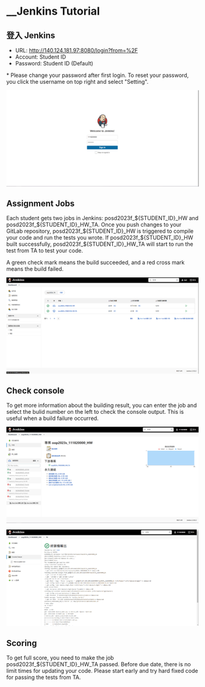 # __Jenkins Tutorial

## 登入 Jenkins

- URL: http://140.124.181.97:8080/login?from=%2F
- Account: Student ID
- Password: Student ID (Default)
  
\* Please change your password after first login. To reset your password, you click the username on top right and select "Setting".

![](./img/jenkins/jenkins_login.PNG)

## Assignment Jobs

Each student gets two jobs in Jenkins: posd2023f\_\${STUDENT\_ID}\_HW and posd2023f\_\${STUDENT\_ID}\_HW\_TA. Once you push changes to your GitLab repository, posd2023f\_\${STUDENT\_ID}\_HW is triggered to compile your code and run the tests you wrote. If posd2023f\_\${STUDENT\_ID}\_HW built successfully, posd2023f\_\${STUDENT\_ID}\_HW\_TA will start to run the test from TA to test your code.

A green check mark means the build succeeded, and a red cross mark means the build failed. 


![](./img/jenkins/jenkins_main.png)

## Check console

To get more information about the building result, you can enter the job and select the bulid number on the left to check the console output. This is useful when a build failure occurred.

![](./img/jenkins/jenkins_personal_project.png)

![](./img/jenkins/jenkins_personal_project_console_output.png)

## Scoring

To get full score, you need to make the job posd2023f\_\${STUDENT\_ID}\_HW\_TA passed. Before due date, there is no limit times for updating your code. Please start early and try hard fixed code for passing the tests from TA.

